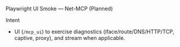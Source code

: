 Playwright UI Smoke — Net-MCP (Planned)

Intent
- UI (`/mcp_ui`) to exercise diagnostics (iface/route/DNS/HTTP/TCP, captive, proxy), and stream when applicable.

